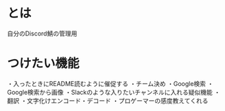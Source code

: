 # とは
自分のDiscord鯖の管理用

# つけたい機能
・入ったときにREADME読むように催促する
・チーム決め
・Google検索
・Google検索から画像
・Slackのような入りたいチャンネルに入れる疑似機能
・翻訳
・文字化けエンコード・デコード
・プロゲーマーの感度教えてくれる